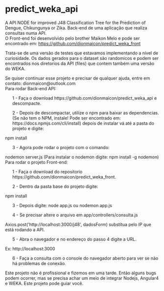 # predict_weka_api
A API NODE for improved J48 Classification Tree for the Prediction of Dengue, Chikungunya or Zika.
Back-end de uma aplicação que realiza consultas numa API. <br>
O Front-end foi desenvolvido pelo brother Maikon Melo e pode ser encontrado em:
https://github.com/dionmaicon/predict_weka_front
<p>
Trata-se de uma versão de testes que estavamos implementando a nível de curiosidade. Os dados gerados para o dataset são randomicos e podem ser encontrados nos diretorios da API (files) que contem também uma versão do WEKA.</p> Se quiser continuar esse projeto e precisar de qualquer ajuda, entre em contato: dionmaicon@outlook.com
<br>
Para rodar Back-end API:

<ol>1 - Faça o download https://github.com/dionmaicon/predict_weka_api e descompacte.</ol>
<ol>2 - Depois de descompactar, utilize o npm para baixar as dependencias. (Se não tem o NPM, instale! Pode ser encontrado em: https://docs.npmjs.com/cli/install) depois de instalar vá até a pasta do projeto e digite:</ol>
npm install
<ol>3 - Agora pode rodar o projeto com o comando:</ol>
nodemon server.js
(Para instalar o nodemon digite: npm install -g nodemon)
<br>
Para rodar o projeto Front-end:

<ol>1 - Faça o download do repositorio https://github.com/dionmaicon/predict_weka_front.</ol>
<ol>2 - Dentro da pasta base do projeto digite:</ol>
npm install
<ol>3 - Depois digite: node app.js ou nodemon app.js</ol>
<ol>4 - Se precisar altere o arquivo em app/controllers/consulta.js</ol>
Axios.post('http://localhost:3000/j48', dadosForm) substitua pelo IP que está rodando a API.
<ol>5 - Abra o navegador e no endereço do passo 4 digite a URL.</ol>
Ex: http://localhost:3000
<ol>6 - Faça a consulta com o console do navegador aberto para ver se não há problemas de conexão.</ol>
Este projeto não é profissional e fizemos em uma tarde. Então alguns bugs podem ocorrer, mas se precisa achar um meio de integrar Nodejs, Angular4 e WEKA. Este projeto pode guiar você.
